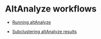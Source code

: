 

# AltAnalyze workflows

- [Running altAnalyze](/altAnalyzeGeneralRun.md)

- [Subclustering altAnalyze results](/altAnalyzeSubClustering.md)
